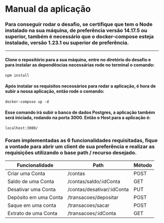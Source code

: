 # Manual da aplicação

### Para conseguir rodar o desafio, se certifique que tem o **Node** instalado na sua máquina, de preferência versão 14.17.5 ou superior, também é necessário que o **docker-compose** esteja instalado, versão 1.23.1 ou superior de preferência.
  -------------
#### Clone o repositório para a sua máquina, entre no diretório do desafio e para instalar as dependências necessárias rode no terminal o comando:
    npm install

#### Após instalar os requisitos necessários para rodar a aplicação, é hora de subir a nossa aplicação, então rode o comando:
    docker-compose up -d

#### Esse comando irá subir o banco de dados Postgres, a aplicação também será iniciada, rodando na porta 3000. Então o Host para a aplicação é:
    localhost:3000/
  
### Foram implementadas as 6 funcionalidades requisitadas, fique a vontade para abrir um client de sua preferência e realizar as requisições utilizando o **base path / recurso desejado**.

|  Funcionalidade  |   Path  | Método |
|  --------------  |   ----  | ------ |
|  Criar uma Conta | /contas |  POST  |
|  Saldo de uma Conta | /contas/saldo/:idConta |  GET  |
|  Desativar uma Conta | /contas/desativar/:idConta |  PUT  |
|  Depósito em uma Conta | /transacoes/depositar |  POST  |
|  Saque em uma conta | /transacoes/sacar |  POST  |
|  Extrato de uma Conta | /transacoes/:idConta |  GET  |